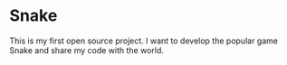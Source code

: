 # Snake
This is my first open source project. I want to develop the popular game Snake and share my code with the world.
